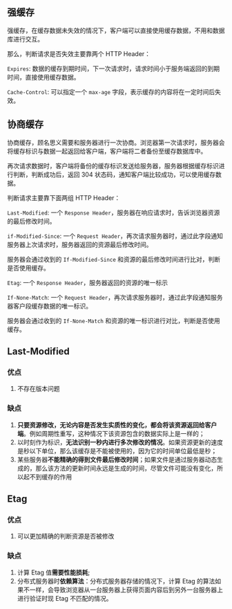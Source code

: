 ## 强缓存

强缓存，在缓存数据未失效的情况下，客户端可以直接使用缓存数据，不用和数据库进行交互。

那么，判断请求是否失效主要靠两个 HTTP Header：

`Expires`: 数据的缓存到期时间，下一次请求时，请求时间小于服务端返回的到期时间，直接使用缓存数据。

`Cache-Control`: 可以指定一个 `max-age` 字段，表示缓存的内容将在一定时间后失效。

## 协商缓存

协商缓存，顾名思义需要和服务器进行一次协商。浏览器第一次请求时，服务器会将缓存标识与数据一起返回给客户端，客户端将二者备份至缓存数据库中。

再次请求数据时，客户端将备份的缓存标识发送给服务器，服务器根据缓存标识进行判断，判断成功后，返回 304 状态码，通知客户端比较成功，可以使用缓存数据。

判断请求主要靠下面两组 HTTP Header：

`Last-Modified`: 一个 `Response Header`，服务器在响应请求时，告诉浏览器资源的最后修改时间。

`if-Modified-Since`: 一个 `Request Header`，再次请求服务器时，通过此字段通知服务器上次请求时，服务器返回的资源最后修改时间。

服务器会通过收到的 `If-Modified-Since` 和资源的最后修改时间进行比对，判断是否使用缓存。

`Etag`: 一个 `Response Header`，服务器返回的资源的唯一标示

`If-None-Match`: 一个 `Request Header`，再次请求服务器时，通过此字段通知服务器客户段缓存数据的唯一标识。

服务器会通过收到的 `If-None-Match` 和资源的唯一标识进行对比，判断是否使用缓存。

## Last-Modified

### 优点

1. 不存在版本问题

### 缺点

1. **只要资源修改，无论内容是否发生实质性的变化，都会将该资源返回给客户端**。例如周期性重写，这种情况下该资源包含的数据实际上是一样的；
2. 以时刻作为标识，**无法识别一秒内进行多次修改的情况**。如果资源更新的速度是秒以下单位，那么该缓存是不能被使用的，因为它的时间单位最低是秒；
3. 某些服务器**不能精确的得到文件最后修改时间**；如果文件是通过服务器动态生成的，那么该方法的更新时间永远是生成的时间，尽管文件可能没有变化，所以起不到缓存的作用

## Etag

### 优点

1. 可以更加精确的判断资源是否被修改

### 缺点

1. 计算 Etag 值**需要性能损耗**;
2. 分布式服务器时**依赖算法**：分布式服务器存储的情况下，计算 Etag 的算法如果不一样，会导致浏览器从一台服务器上获得页面内容后到另外一台服务器上进行验证时现 Etag 不匹配的情况。
